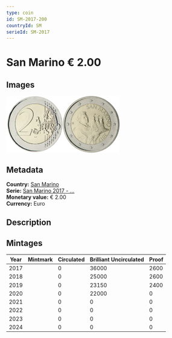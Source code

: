 ```yaml
---
type: coin
id: SM-2017-200
countryId: SM
serieId: SM-2017
---
```


# San Marino € 2.00

## Images

<img src="../../../Images/common-2007-200.webp" height="150" alt="Front image"><img src="Images/san marino-2017-200.webp" height="150" alt="Back image">

## Metadata

**Country:** [San Marino](../index.md)\
**Serie:** [San Marino 2017 - ...](index.md)\
**Monetary value:** € 2.00\
**Currency:** Euro

## Description

## Mintages

| Year | Mintmark | Circulated | Brilliant Uncirculated | Proof |
| ---- | -------- | ---------- | ---------------------- | ----- |
| 2017 |          | 0          | 36000                  | 2600  |
| 2018 |          | 0          | 25000                  | 2600  |
| 2019 |          | 0          | 23150                  | 2400  |
| 2020 |          | 0          | 22000                  | 0     |
| 2021 |          | 0          | 0                      | 0     |
| 2022 |          | 0          | 0                      | 0     |
| 2023 |          | 0          | 0                      | 0     |
| 2024 |          | 0          | 0                      | 0     |
